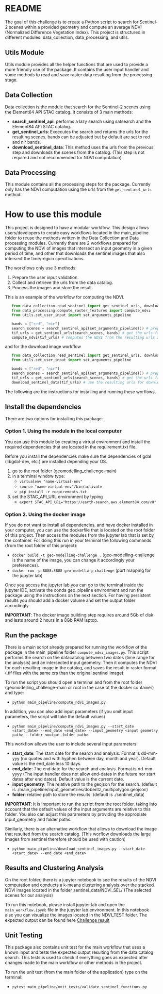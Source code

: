 # README

The goal of this challenge is to create a Python script to search for Sentinel-2 scenes within a provided geometry and compute an average NDVI (Normalized Difference Vegetation Index).
This project is structured in different modules: data_collection, data_processing, and utils.

## Utils Module

Utils module provides all the helper functions that are used to provide a more friendly use of the package. It contains the user input handler and some methods to read and save raster data resulting from the processing stage.

## Data Collection

Data collection is the module that search for the Sentinel-2 scenes using the Element84 APi STAC catalog. It consists of 3 main methods:

- **search_sentinel_api**: performs a lazy search using satsearch and the Element84 APi STAC catalog.
- **get_sentinel_urls**: Excecutes the search and returns the urls for the resulting scenes, bands can be adjusted but by default are set to red and nir bands.
- **download_sentinel_data**: This method uses the urls from the previous step and downloads the scenes from the catalog. (This step is not required and not recommended for NDVI computation)

## Data Processing

This module contains all the processing steps for the package. Currently only has the NDVI computation using the urls from the `get_sentinel_urls` method.

# How to use this module

This project is designed to have a modular workflow. This design allows users/developers to create easy workflows located in the main_pipeline folder to reuse the methods written in the Data Collection and Data processing modules. Currently there are 2 workflows prepared for computing the NDVI of images that intersect an input geometry in a given period of time, and other that downloads the sentinel images that also intersect the time/region specifications.

The workflows only use 3 methods:

1. Prepare the user input validation.
2. Collect and retrieve the urls from the data catalog.
3. Process the images and store the result.

This is an example of the workflow for computing the NDVI.

```python
   from data_collection.read_sentinel import get_sentinel_urls, download_sentinel_data, search_sentinel_api
   from data_processing.compute_raster_features import compute_ndvi
   from utils.set_user_input import set_arguments_pipeline

   bands = ["red", "nir"]
   search_scenes = search_sentinel_api(set_arguments_pipeline()) # prepare input arguments and use them for search the sentinel catalog
   tif_urls = get_sentinel_urls(search_scenes, bands) # get the urls from the search result
   compute_ndvi(tif_urls) # computes the NDVI from the resulting urls and store the results
```

and for the download image workflow

```python
   from data_collection.read_sentinel import get_sentinel_urls, download_sentinel_data, search_sentinel_api
   from utils.set_user_input import set_arguments_pipeline

   bands = ["red", "nir"]
   search_scenes = search_sentinel_api(set_arguments_pipeline()) # prepare input arguments and use them for search the sentinel catalog
   tif_urls = get_sentinel_urls(search_scenes, bands) # get the urls from the search result
   download_sentinel_data(tif_urls) # use the resulting urls for downloading the images
```

The following are the instructions for installing and running these worflows.

## Install the dependencies

There are two options for installing this package:

### Option 1. Using the module in the local computer

You can use this module by creating a virtual environment and install the required dependencies that are located in the requirement.txt file.

Before you install the dependencies make sure the dependencies of gdal (libgdal-dev, etc.) are installed depending your OS.

1. go to the root folder (geomodelling_challenge-main)
2. in a terminal window type:
   - `virtualenv "name-virtual-env"`
   - `source "name-virtual-env"/bin/activate`
   - `pip install -r requirements.txt`
3. set the STAC_API_URL environment by typing
   - `export STAC_API_URL="https://earth-search.aws.element84.com/v0"`

### Option 2. Using the docker image

If you do not want to install all dependencies, and have docker installed in your computer, you can use the dockerfile that is located on the root folder of this project. Then access the modules from the jupyter lab that is set by the container. For doing this run in your terminal the following commands (from the root folder of this project):

- `docker build -t geo-modelling-challenge .` (geo-modelling-challenge is the name of the image, you can change it accordingly your preferences).
- `docker run -p 8888:8888 geo-modelling-challenge` (port mapping for the jupyter lab)

Once you access the jupyter lab you can go to the terminal inside the jupyter IDE, activate the conda geo_pipeline environment and run the package using the instructions on the next section. For having persistent results you should add a docker volume and set the output folder accordingly.

**IMPORTANT**: The docker image building step requires around 5Gb of disk and lasts around 2 hours in a 8Gb RAM laptop.

## Run the package

There is a main script already prepared for running the workflow of the package in the main_pipeline folder `compute_ndvi_images.py`. This script performs the search on the datacatalog between two dates (time range for the analysis) and an intersected input geometry. Then it computes the NDVI for each resulting image in the catalog, and saves the result in raster format (.tif files with the same crs than the original sentinel image):

To run the script you should open a terminal and from the root folder (geomodelling_challenge-main or root in the case of the docker container) and type:

- `python main_pipeline/compute_ndvi_images.py`

In addition, you can also add input parameters (if you omit input parameters, the script will take the default values)

- `python main_pipeline/compute_ndvi_images.py --start_date <start_date> --end_date <end_date> --input_geometry <input geometry path> --folder <output folder path>`

This workflow allows the user to include several input parameters:

- **start_date**: The start date for the search and analysis. Format is dd-mm-yyy (no quotes and with hyphen between day, month and year). Default value is the end_date less 10 days.
- **end_date**: The end date for the search and analysis. Format is dd-mm-yyyy (The input handler does not allow end-dates in the future nor start dates after end dates). Default value is the current date.
- **input geometry**: The relative path to the geojson for the search. (default is ./main_pipeline/input_geometries/doberitz_multipolygon.geojson)
- **folder**: relative path to store the results. (default is ./sentinel_data)

**IMPORTANT**: It is important to run the script from the root folder, taking into account that the default values of the input arguments are relative to this folder. You also can adjust this parameters by providing the appropiate input_geometry and folder paths.

Similarly, there is an alternative workflow that allows to download the image that resulted from the search catalog. (This worflow downloads the large images from sentinel therefore should be used with caution)

- `python main_pipeline/download_sentinel_images.py --start_date <start_date> --end_date <end_date>`

## Results and Clustering Analysis

On the root folder, there is a jupyter notebook to see the results of the NDVI computation and conducts a k-means clustering analysis over the stacked NDVI images located in the folder sentinel_data/NDVI_SEL/ (The selected scenes for our analysis)

To run this notebook, please install jupyter lab and open the `main_workflow.ipynb` file in the jupyter lab environment.
In this notebook also you can visualize the images located in the NDVI_TEST folder. The expected output can be found here [Challenge result](https://andher1802.github.io/geomodelling_challenge/main_workflow.html)

## Unit Testing

This package also contains unit test for the main workflow that uses a known input and tests the expected output resulting from the data catalog search.
This tests is used to check if everything goes as expected after changes made to the main workflow or other methods in the project.

To run the unit test (from the main folder of the application) type on the terminal:

- `pytest main_pipeline/unit_tests/validate_sentinel_functions.py`
